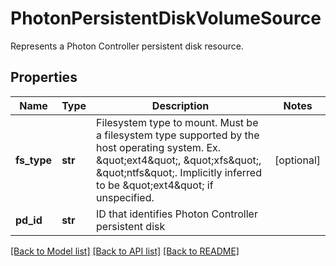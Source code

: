 # PhotonPersistentDiskVolumeSource

Represents a Photon Controller persistent disk resource.
## Properties
Name | Type | Description | Notes
------------ | ------------- | ------------- | -------------
**fs_type** | **str** | Filesystem type to mount. Must be a filesystem type supported by the host operating system. Ex. \&quot;ext4\&quot;, \&quot;xfs\&quot;, \&quot;ntfs\&quot;. Implicitly inferred to be \&quot;ext4\&quot; if unspecified. | [optional] 
**pd_id** | **str** | ID that identifies Photon Controller persistent disk | 

[[Back to Model list]](../README.md#documentation-for-models) [[Back to API list]](../README.md#documentation-for-api-endpoints) [[Back to README]](../README.md)


